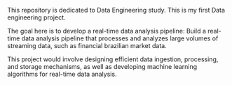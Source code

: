This repository is dedicated to Data Engineering study.
This is my first Data engineering project.

The goal here is to develop a real-time data analysis pipeline: Build a real-time data analysis pipeline that processes and analyzes large volumes of streaming data, such as financial brazilian market data.

This project would involve designing efficient data ingestion, processing, and storage mechanisms, as well as developing machine learning algorithms for real-time data analysis.
